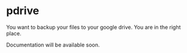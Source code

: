 # pdrive

You want to backup your files to your google drive. You are in the right place.

Documentation will be available soon.